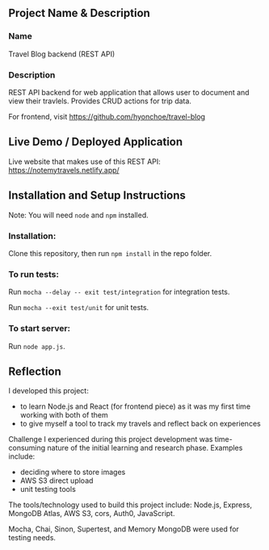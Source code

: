## Project Name & Description
### Name
Travel Blog backend (REST API)

### Description
REST API backend for web application that allows user to document and view their travlels.
Provides CRUD actions for trip data.

For frontend, visit https://github.com/hyonchoe/travel-blog

## Live Demo / Deployed Application
Live website that makes use of this REST API: https://notemytravels.netlify.app/

## Installation and Setup Instructions
Note: You will need `node` and `npm` installed.

### Installation:
Clone this repository, then run `npm install` in the repo folder.

### To run tests:
Run `mocha --delay -- exit test/integration` for integration tests.

Run `mocha --exit test/unit` for unit tests.

### To start server:
Run `node app.js`.

## Reflection
I developed this project:
- to learn Node.js and React (for frontend piece) as it was my first time working with both of them
- to give myself a tool to track my travels and reflect back on experiences

Challenge I experienced during this project development was time-consuming nature of the initial learning and research phase.
Examples include:
- deciding where to store images
- AWS S3 direct upload
- unit testing tools

The tools/technology used to build this project include: Node.js, Express, MongoDB Atlas, AWS S3, cors, Auth0, JavaScript.

Mocha, Chai, Sinon, Supertest, and Memory MongoDB were used for testing needs.

